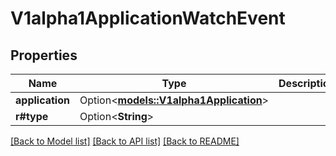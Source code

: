 # V1alpha1ApplicationWatchEvent

## Properties

Name | Type | Description | Notes
------------ | ------------- | ------------- | -------------
**application** | Option<[**models::V1alpha1Application**](v1alpha1Application.md)> |  | [optional]
**r#type** | Option<**String**> |  | [optional]

[[Back to Model list]](../README.md#documentation-for-models) [[Back to API list]](../README.md#documentation-for-api-endpoints) [[Back to README]](../README.md)


